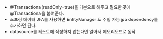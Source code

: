 - @Transactional(readOnly=true)을 기본으로 해주고 필요한 곳에 @Transactional을 붙여준다.
- 스프링 데이터 JPA를 사용하면 EntityManager 도 주입 가능 jpa dependency를 추가하면 된다.
- datasource를 테스트에 작성하지 않는다면 알아서 메모리모드로 동작
